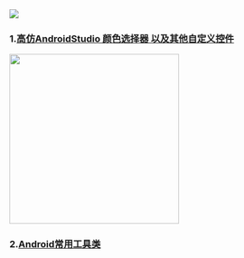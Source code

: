
<img src="https://github.com/zhanpple/zhanpple.github.io/blob/master/file/jetpack_donut.png"/>


### 1.[高仿AndroidStudio 颜色选择器 以及其他自定义控件](https://github.com/zhanpple/colorPicker)




<img src="https://github.com/zhanpple/zhanpple.github.io/blob/master/file/color_picker.png" height = "300"/>




###  2.[Android常用工具类](https://github.com/zhanpple/utils)
